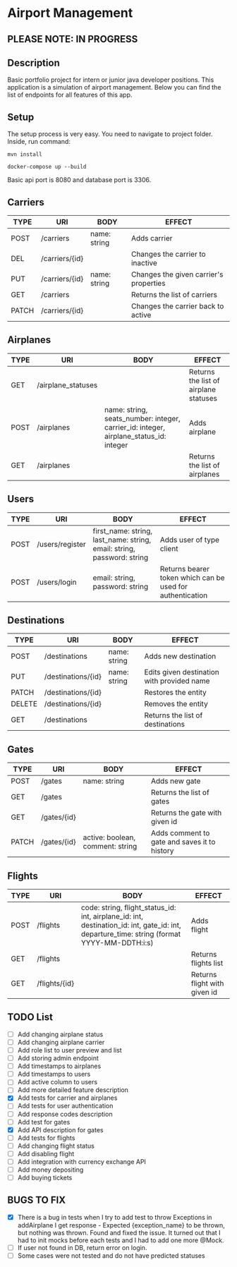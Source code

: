 # Airport Management

## PLEASE NOTE: IN PROGRESS

## Description

Basic portfolio project for intern or junior java developer positions. 
This application is a simulation of airport management. Below you can find the list of endpoints for all features of this app.

## Setup

The setup process is very easy. You need to navigate to project folder. Inside, run command:
```
mvn install
```
```
docker-compose up --build
```

Basic api port is 8080 and database port is 3306.

## Carriers

| TYPE | URI | BODY | EFFECT |
|---|---|---|---|
| POST | /carriers | name: string | Adds carrier |
| DEL | /carriers/{id} |  | Changes the carrier to inactive |
| PUT | /carriers/{id} | name: string | Changes the given carrier's properties |
| GET | /carriers |  | Returns the list of carriers |
| PATCH | /carriers/{id} |  | Changes the carrier back to active |

## Airplanes

| TYPE | URI | BODY | EFFECT |
|---|---|---|---|
| GET | /airplane_statuses | | Returns the list of airplane statuses |
| POST | /airplanes | name: string, seats_number: integer, carrier_id: integer, airplane_status_id: integer | Adds airplane |
| GET | /airplanes | | Returns the list of airplanes |

## Users

| TYPE | URI | BODY | EFFECT |
|---|---|---|---|
| POST | /users/register | first_name: string, last_name: string, email: string, password: string | Adds user of type client |
| POST | /users/login | email: string, password: string | Returns bearer token which can be used for authentication |

## Destinations

| TYPE | URI | BODY | EFFECT |
|---|---|---|---|
| POST | /destinations | name: string | Adds new destination |
| PUT | /destinations/{id} | name: string | Edits given destination with provided name |
| PATCH | /destinations/{id} | | Restores the entity |
| DELETE | /destinations/{id} | | Removes the entity |
| GET | /destinations | | Returns the list of destinations |

## Gates
| TYPE | URI | BODY | EFFECT |
|---|---|---|---|
| POST | /gates | name: string | Adds new gate |
| GET | /gates | | Returns the list of gates |
| GET | /gates/{id} | | Returns the gate with given id |
| PATCH | /gates/{id} | active: boolean, comment: string | Adds comment to gate and saves it to history |

## Flights
| TYPE | URI | BODY | EFFECT |
|---|---|---|---|
| POST | /flights | code: string, flight_status_id: int, airplane_id: int, destination_id: int, gate_id: int, departure_time: string (format YYYY-MM-DDTH:i:s) | Adds flight |
| GET | /flights | | Returns flights list |
| GET | /flights/{id} | | Returns flight with given id |


## TODO List
- [ ] Add changing airplane status
- [ ] Add changing airplane carrier
- [ ] Add role list to user preview and list
- [ ] Add storing admin endpoint
- [ ] Add timestamps to airplanes
- [ ] Add timestamps to users
- [ ] Add active column to users
- [ ] Add more detailed feature description
- [X] Add tests for carrier and airplanes 
- [ ] Add tests for user authentication
- [ ] Add response codes description
- [ ] Add test for gates
- [X] Add API description for gates
- [ ] Add tests for flights
- [ ] Add changing flight status
- [ ] Add disabling flight
- [ ] Add integration with currency exchange API
- [ ] Add money depositing
- [ ] Add buying tickets 

## BUGS TO FIX
- [X] There is a bug in tests when I try to add test to throw Exceptions in addAirplane I get response - Expected {exception_name} to be thrown, but nothing was thrown. Found and fixed the issue. It turned out that I had to init mocks before each tests and I had to add one more @Mock.
- [ ] If user not found in DB, return error on login.
- [ ] Some cases were not tested and do not have predicted statuses
